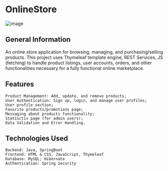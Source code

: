 # OnlineStore
![image](https://github.com/user-attachments/assets/e1c542ff-418a-41ae-90a8-e821c8543ebc)


## General Information
An online store application for browsing, managing, and purchasing/selling products. This project uses Thymeleaf template engine, REST Services, JS (fetching) to handle product listings, user accounts, orders, and other functionalities necessary for a fully functional online marketplace.

## Features
    Product Management: Add, update, and remove products;
    User Authentication: Sign up, login, and manage user profiles;
    User profile section;
    Favorite products/promotions page;
    Messaging about products functionality;
    Statisctis page (for admin users);
    Data Validation and Error Handling.

## Technologies Used
    Backend: Java, SpringBoot
    Frontend: HTML & CSS, JavaScript, Thymeleaf
    Database: MySQL; Hibernate
    Authentication: Spring Security
